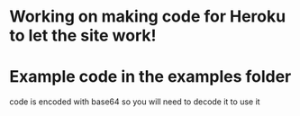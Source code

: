 # Working on making code for Heroku to let the site work!

# Example code in the examples folder
code is encoded with base64 so you will need to decode it to use it

